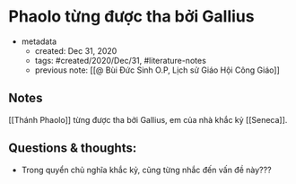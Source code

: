 # Phaolo từng được tha bởi Gallius

- metadata
	- created: Dec 31, 2020 
	- tags: #created/2020/Dec/31, #literature-notes 
	- previous note: [[@ Bùi Đức Sinh O.P, Lịch sử Giáo Hội Công Giáo]]

## Notes
[[Thánh Phaolo]] từng được tha bởi Gallius, em của nhà khắc kỷ [[Seneca]]. 

## Questions & thoughts:
- Trong quyển chủ nghĩa khắc kỷ, cũng từng nhắc đến vấn đề này???